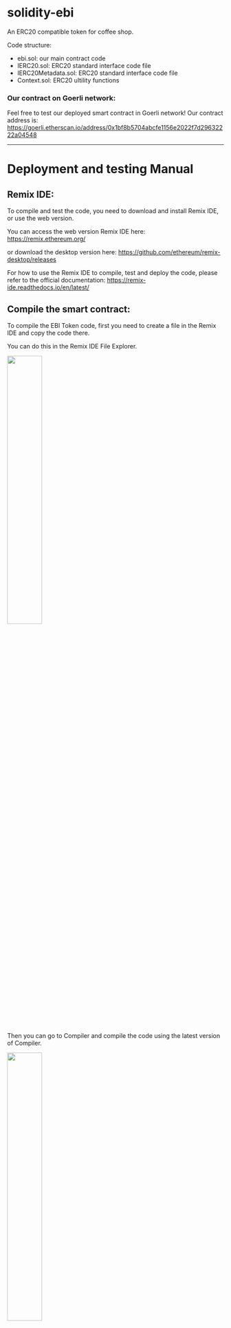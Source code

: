 # solidity-ebi

An ERC20 compatible token for coffee shop.

Code structure:
- ebi.sol: our main contract code
- IERC20.sol: ERC20 standard interface code file
- IERC20Metadata.sol: ERC20 standard interface code file
- Context.sol: ERC20 ultility functions

### Our contract on Goerli network:
Feel free to test our deployed smart contract in Goerli network! Our contract address is: https://goerli.etherscan.io/address/0x1bf8b5704abcfe1156e2022f7d29632222a04548

---
# Deployment and testing Manual

## Remix IDE:

To compile and test the code, you need to download and install Remix IDE, or use the web version.

You can access the web version Remix IDE here: https://remix.ethereum.org/

or download the desktop version here: https://github.com/ethereum/remix-desktop/releases

For how to use the Remix IDE to compile, test and deploy the code, please refer to the official documentation: https://remix-ide.readthedocs.io/en/latest/


## Compile the smart contract:

To compile the EBI Token code, first you need to create a file in the Remix IDE and copy the code there.

You can do this in the Remix IDE File Explorer.

<img src="images/1.png" width="40%" />



Then you can go to Compiler and compile the code using the latest version of Compiler.

<img src="images/2.png" width="40%" />


## Deploy and test the smart contract locally:

To test the smart contract locally, you can deploy it to the Remix VM. Normally we will select Remix VM (London) for the test VM, and select one of the account from the list. The account you choose will become the contract owner after deploy. Additionally, the smart contract will need 4 parameters:

name_: The name of the token. (Our own contract uses "Ebi Token")

symbol_: The symbol of the token. (Our own contract uses "EBI")

handingRateNum: The tax percentage. (Our own contract uses 12, this can be changed later by calling "setHandlingRate" function)

tipRateNum: The tips percentage. (Our own contract uses 15, this can be changed later by calling "setTipRate" function)

<img src="images/3.png" width="40%" />


After deployment, you will be able to test all the functions in the generated contract at the bottom. To test the function, just put the required parameters,  and click the function name. Note that the account you choose earlier will be the one who actually call the function. Remember to change account to another one in order to test all functions.

<img src="images/4.png" width="40%" />


More specifically, function names showing in blue are read only functions, function names showing in orange are functions that will write or update data to the smart contract, and function names showing in red is payable functions, and you will need to specify the amount of Ether to pay when calling these functions.

To know more about each function's usage, please check the remark inside the code file.


## Deploy the smart contract to the test network or main network:

To deploy the smart contract to the test network or main network, first you have to prepare for a wallet and get some Ether.


### Prepare Metamask:

Metamask is one of the most popular software wallet to let you interact with Ethereum test and main network. To get the Metamask, you can go to https://metamask.io/ for more information.

After installing Metamask to your browser, you will have to create an account. Please follow the steps inside the Metamask to create one, and you will get an Ethereum address as your account.


### Get some Ether for contract deployment:

The smart contract deployment is also a transaction and will cost a lot of gas. The actual deployment for our smart contract will cost around 3.5M gas, which is around 0.05Ether (at ~20 gwei gas fee) if you want to deploy it to the Main network.

For the Goerli test network, you can get the test Ether from one of the Faucets listed in here: https://faucetlink.to/goerli


### Deploy to the test network or main network:

After you have done the preparation, you can go to Remix IDE, and in the Deploy page, select "Injected Provider - MetaMask" as your envionment. The MetaMask may pop up and ask you to sign to confirm the connection. Make sure you have selected the right network, and select the correct account to deploy the contract.

<img src="images/5.png" width="40%" />

Then if everything is good you can click "Deploy" to proceed. MetaMask will pop up again and ask you to confirm the transaction. Double check all the information and click "Confirm" to confirm the transaction.

<img src="images/6.png" width="40%" />


Then after a while you should see your contract to be deployed. For the Goerli test network, you can check your account and contract status here: https://goerli.etherscan.io/, and for the Main network, you can check the information here: https://etherscan.io/


### Link the code to the contract in the etherscan.io:

After the deployment, you will be able to check the transaction and see the contract address on the Etherscan.

<img src="images/7.png" width="60%" />


But when you check the contract, you will see that the code is shown as ByteCode. To convert it to actual code and be able to test on Etherscan, you will have to Verify and Publish your code.

<img src="images/8.png" width="60%" />


To do this, you can click "Verify and Publish", and select your envionment and click "Continue".

<img src="images/9.png" width="50%" />


Next you will have to upload all your source code in here for verification. You can leave other area as default and click "Verify and Publish".

<img src="images/10.png" width="40%" />


If everything works fine, you will see the following message indicate that the code has been verified successfully.

<img src="images/11.png" width="60%" />


Then go back to the contract page, you will see that the code page is now showing actual code, plus the endpoint to let you read and write contract.

<img src="images/12.png" width="60%" />


## Test the smart contract:

To test functions inside the smart contract, simply go to "Read Contract" or "Write Contract", and then fill the needed parameter and execute it.
Functions in "Read Contract" are read-only functions and does not need a wallet connection. These functions will not create transaction.
However, functions in "Write Contract" will need a valid wallet connection and it will create transactions in order to execute the function. You will need to sign for every function call.
